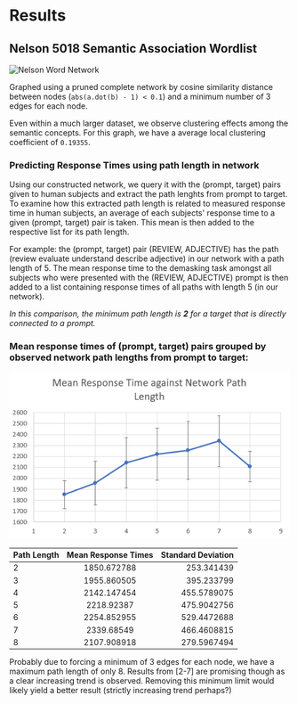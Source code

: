 # Results

## Nelson 5018 Semantic Association Wordlist

![Nelson Word Network](nelson_bkg-01.png)

Graphed using a pruned complete network by cosine similarity distance between nodes (`abs(a.dot(b) - 1) < 0.1`) and a minimum number of 3 edges for each node.

Even within a much larger dataset, we observe clustering effects among the semantic concepts. For this graph, we have a average local clustering coefficient of `0.19355`.

### Predicting Response Times using path length in network

Using our constructed network, we query it with the (prompt, target) pairs given to human subjects and extract the path lenghts from prompt to target. To examine how this extracted path length is related to measured response time in human subjects, an average of each subjects' response time to a given (prompt, target) pair is taken. This mean is then added to the respective list for its path length. 

For example: the (prompt, target) pair (REVIEW, ADJECTIVE) has the path (review evaluate understand describe adjective) in our network with a path length of 5. The mean response time to the demasking task amongst all subjects who were presented with the (REVIEW, ADJECTIVE) prompt is then added to a list containing response times of all paths with length 5 (in our network).

*In this comparison, the minimum path length is **2** for a target that is directly connected to a prompt.*

### Mean response times of (prompt, target) pairs grouped by observed network path lengths from prompt to target:

![Nelson RT against Path Length Plot](nelson_plottedRT.png)

| Path Length | Mean Response Times | Standard Deviation |
| ----------- |:-------------------:| ------------------:|
| 2 | 1850.672788 | 253.341439 |
| 3 | 1955.860505 | 395.233799 |
| 4 | 2142.147454 | 455.5789075 |
| 5 | 2218.92387  | 475.9042756 |
| 6 | 2254.852955 | 529.4472688 |
| 7 | 2339.68549  | 466.4608815 |
| 8 | 2107.908918 | 279.5967494 |

Probably due to forcing a minimum of 3 edges for each node, we have a maximum path length of only 8. Results from [2-7] are promising though as a clear increasing trend is observed. Removing this minimum limit would likely yield a better result (strictly increasing trend perhaps?)